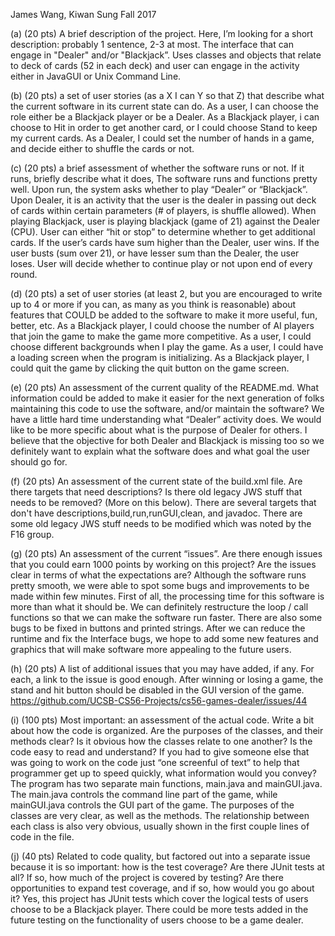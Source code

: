 James Wang, Kiwan Sung      Fall 2017

(a) (20 pts) A brief description of the project. Here, I’m looking for a short description: probably 1 sentence, 2-3 at most.
  The interface that can engage in "Dealer" and/or "Blackjack”. Uses classes and objects that relate to deck of cards (52 in each deck) and user can engage in the activity either in JavaGUI or Unix Command Line.

(b) (20 pts) a set of user stories (as a X I can Y so that Z) that describe what the current software in its current state can do.
    As a user, I can choose the role either be a Blackjack player or be a Dealer.
    As a Blackjack player, i can choose to Hit in order to get another card, or I could choose Stand to keep my current cards.
    As a Dealer, I could set the number of hands in a game, and decide either to shuffle the cards or not.

(c) (20 pts) a brief assessment of whether the software runs or not. If it runs, briefly describe what it does,
   The software runs and functions pretty well. Upon run, the system asks whether to play “Dealer” or “Blackjack”. Upon Dealer, it is an activity that the user is the dealer in passing out deck of cards within certain parameters (# of players, is shuffle allowed). When playing Blackjack, user is playing blackjack (game of 21) against the Dealer (CPU). User can either “hit or stop” to determine whether to get additional cards. If the user’s cards have sum higher than the Dealer, user wins. If the user busts (sum over 21), or have lesser sum than the Dealer, the user loses. User will decide whether to continue play or not upon end of every round.

(d) (20 pts) a set of user stories (at least 2, but you are encouraged to write up to 4 or more if you can, as many as you think is reasonable) about features that COULD be added to the software to make it more useful, fun, better, etc.
    As a Blackjack player, I could choose the number of AI players that join the game to make the game more competitive.
    As a user, I could choose different backgrounds when I play the game.
    As a user, I could have a loading screen when the program is initializing.
    As a Blackjack player, I could quit the game by clicking the quit button on the game screen.

(e) (20 pts) An assessment of the current quality of the README.md. What information could be added to make it easier for the next generation of folks maintaining this code to use the software, and/or maintain the software?
  We have a little hard time understanding what “Dealer” activity does. We would like to be more specific about what is the purpose of Dealer for others. I believe that the objective for both Dealer and Blackjack is missing too so we definitely want to explain what the software does and what goal the user should go for.

(f) (20 pts) An assessment of the current state of the build.xml file. Are there targets that need descriptions? Is there old legacy JWS stuff that needs to be removed? (More on this below).
There are several targets that don't have descriptions,build,run,runGUI,clean, and javadoc. There are some old legacy JWS stuff needs to be modified which was noted by the F16 group. 

(g) (20 pts) An assessment of the current “issues”. Are there enough issues that you could earn 1000 points by working on this project? Are the issues clear in terms of what the expectations are?
  Although the software runs pretty smooth, we were able to spot some bugs and improvements to be made within few minutes. First of all, the processing time for this software is more than what it should be. We can definitely restructure the loop / call functions so that we can make the software run faster. There are also some bugs to be fixed in buttons and printed strings. After we can reduce the runtime and fix the Interface bugs, we hope to add some new features and graphics that will make software more appealing to the future users.

(h) (20 pts) A list of additional issues that you may have added, if any. For each, a link to the issue is good enough.
  After winning or losing a game, the stand and hit button should be disabled in the GUI version of the game. 
https://github.com/UCSB-CS56-Projects/cs56-games-dealer/issues/44

(i) (100 pts) Most important: an assessment of the actual code. Write a bit about how the code is organized. Are the purposes of the classes, and their methods clear? Is it obvious how the classes relate to one another? Is the code easy to read and understand? If you had to give someone else that was going to work on the code just “one screenful of text” to help that programmer get up to speed quickly, what information would you convey?
The program has two separate main functions, main.java and mainGUI.java. The main.java controls the command line part of the game, while mainGUI.java controls the GUI part of the game. The purposes of the classes are very clear, as well as the methods. The relationship between each class is also very obvious, usually shown in the first couple lines of code in the file.

(j) (40 pts) Related to code quality, but factored out into a separate issue because it is so important: how is the test coverage? Are there JUnit tests at all? If so, how much of the project is covered by testing? Are there opportunities to expand test coverage, and if so, how would you go about it?
   Yes, this project has JUnit tests which cover the logical tests of users choose to be a Blackjack player. There could be more tests added in the future testing on the functionality of users choose to be a game dealer.
